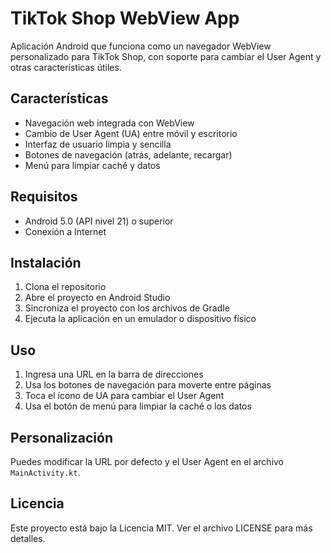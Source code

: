 # TikTok Shop WebView App

Aplicación Android que funciona como un navegador WebView personalizado para TikTok Shop, con soporte para cambiar el User Agent y otras características útiles.

## Características

- Navegación web integrada con WebView
- Cambio de User Agent (UA) entre móvil y escritorio
- Interfaz de usuario limpia y sencilla
- Botones de navegación (atrás, adelante, recargar)
- Menú para limpiar caché y datos

## Requisitos

- Android 5.0 (API nivel 21) o superior
- Conexión a Internet

## Instalación

1. Clona el repositorio
2. Abre el proyecto en Android Studio
3. Sincroniza el proyecto con los archivos de Gradle
4. Ejecuta la aplicación en un emulador o dispositivo físico

## Uso

1. Ingresa una URL en la barra de direcciones
2. Usa los botones de navegación para moverte entre páginas
3. Toca el ícono de UA para cambiar el User Agent
4. Usa el botón de menú para limpiar la caché o los datos

## Personalización

Puedes modificar la URL por defecto y el User Agent en el archivo `MainActivity.kt`.

## Licencia

Este proyecto está bajo la Licencia MIT. Ver el archivo LICENSE para más detalles.
